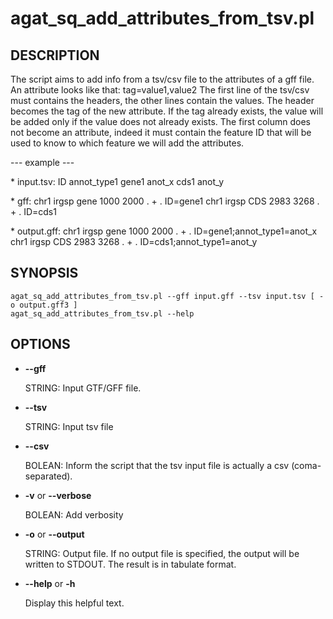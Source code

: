 # agat\_sq\_add\_attributes\_from\_tsv.pl

## DESCRIPTION

The script aims to add info from a tsv/csv file to the attributes of a gff file.
An attribute looks like that: tag=value1,value2
The first line of the tsv/csv must contains the headers, the other lines contain the values.
The header becomes the tag of the new attribute. If the tag already exists, the value will be added only
if the value does not already exists.
The first column does not become an attribute, indeed it must contain the feature ID
that will be used to know to which feature we will add the attributes.

\--- example ---

\* input.tsv:
ID	annot\_type1
gene1	anot\_x
cds1	anot\_y

\* gff:
chr1	irgsp	gene	1000	2000	.	+	.	ID=gene1
chr1	irgsp	CDS	2983	3268	.	+	.	ID=cds1

\* output.gff:
chr1	irgsp	gene	1000	2000	.	+	.	ID=gene1;annot\_type1=anot\_x
chr1	irgsp	CDS	2983	3268	.	+	.	ID=cds1;annot\_type1=anot\_y

## SYNOPSIS

```
agat_sq_add_attributes_from_tsv.pl --gff input.gff --tsv input.tsv [ -o output.gff3 ]
agat_sq_add_attributes_from_tsv.pl --help
```

## OPTIONS

- **--gff**

    STRING: Input GTF/GFF file.

- **--tsv**

    STRING: Input tsv file

- **--csv**

    BOLEAN: Inform the script that the tsv input file is actually a csv (coma-separated).

- **-v** or **--verbose**

    BOLEAN: Add verbosity

- **-o** or **--output**

    STRING: Output file. If no output file is specified, the output will be written
    to STDOUT. The result is in tabulate format.

- **--help** or **-h**

    Display this helpful text.

